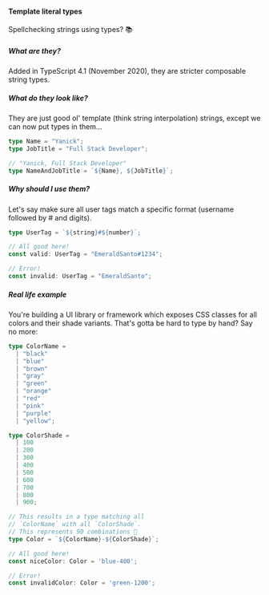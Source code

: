 #### Template literal types

Spellchecking strings using types? 📚


<!-- Section 1 -->
##### What are they?

Added in TypeScript 4.1 (November 2020), they are stricter composable string types.


<!-- Section 2 -->
##### What do they look like?

They are just good ol' template (think string interpolation) strings, except we can now put types in them...

```typescript
type Name = "Yanick";
type JobTitle = "Full Stack Developer";

// "Yanick, Full Stack Developer"
type NameAndJobTitle = `${Name}, ${JobTitle}`;
```


<!-- Section 3 -->
##### Why should I use them?

Let's say make sure all user tags match a specific format (username followed by # and digits).

```typescript [1|3-4|6-7]
type UserTag = `${string}#${number}`;

// All good here!
const valid: UserTag = "EmeraldSanto#1234";

// Error!
const invalid: UserTag = "EmeraldSanto";
```


<!-- Section 4 -->
##### Real life example

You're building a UI library or framework which exposes CSS classes for all colors and their shade variants. That's gotta be hard to type by hand? Say no more:

```typescript [1-11|13-22|24-27|29-30|32-33]
type ColorName =
  | "black"
  | "blue"
  | "brown"
  | "gray"
  | "green"
  | "orange"
  | "red"
  | "pink"
  | "purple"
  | "yellow";

type ColorShade =
  | 100
  | 200
  | 300
  | 400
  | 500
  | 600
  | 700
  | 800
  | 900;

// This results in a type matching all
// `ColorName` with all `ColorShade`.
// This represents 90 combinations 🤯
type Color = `${ColorName}-${ColorShade}`;

// All good here!
const niceColor: Color = 'blue-400';

// Error!
const invalidColor: Color = 'green-1200';
```